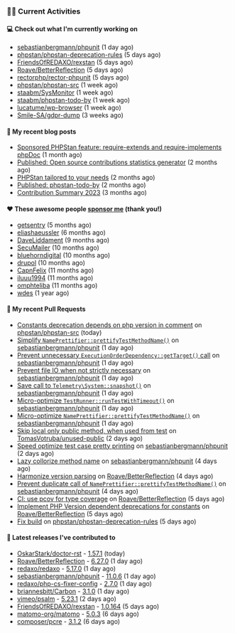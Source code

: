 ### 👨‍💻 Current Activities


#### 💻 Check out what I'm currently working on

- [sebastianbergmann/phpunit](https://github.com/sebastianbergmann/phpunit) (1 day ago)
- [phpstan/phpstan-deprecation-rules](https://github.com/phpstan/phpstan-deprecation-rules) (5 days ago)
- [FriendsOfREDAXO/rexstan](https://github.com/FriendsOfREDAXO/rexstan) (5 days ago)
- [Roave/BetterReflection](https://github.com/Roave/BetterReflection) (5 days ago)
- [rectorphp/rector-phpunit](https://github.com/rectorphp/rector-phpunit) (5 days ago)
- [phpstan/phpstan-src](https://github.com/phpstan/phpstan-src) (1 week ago)
- [staabm/SysMonitor](https://github.com/staabm/SysMonitor) (1 week ago)
- [staabm/phpstan-todo-by](https://github.com/staabm/phpstan-todo-by) (1 week ago)
- [lucatume/wp-browser](https://github.com/lucatume/wp-browser) (1 week ago)
- [Smile-SA/gdpr-dump](https://github.com/Smile-SA/gdpr-dump) (3 weeks ago)


#### 📜 My recent blog posts

- [Sponsored PHPStan feature: require-extends and require-implements phpDoc](https://staabm.github.io/2024/01/15/phpstan-require-extends-implements.html) (1 month ago)
- [Published: Open source contributions statistics generator](https://staabm.github.io/2024/01/10/oss-contribs-published.html) (2 months ago)
- [PHPStan tailored to your needs](https://staabm.github.io/2024/01/01/phpstan-customizing.html) (2 months ago)
- [Published: phpstan-todo-by](https://staabm.github.io/2023/12/17/phpstan-todo-by-published.html) (2 months ago)
- [Contribution Summary 2023](https://staabm.github.io/2023/12/07/contribution-summary-2023.html) (3 months ago)


#### ❤️ These awesome people [sponsor me](https://github.com/sponsors/staabm) (thank you!)

- [getsentry](https://github.com/getsentry) (5 months ago)
- [eliashaeussler](https://github.com/eliashaeussler) (6 months ago)
- [DaveLiddament](https://github.com/DaveLiddament) (9 months ago)
- [SecuMailer](https://github.com/SecuMailer) (10 months ago)
- [bluehorndigital](https://github.com/bluehorndigital) (10 months ago)
- [drupol](https://github.com/drupol) (10 months ago)
- [CapnFelix](https://github.com/CapnFelix) (11 months ago)
- [iluuu1994](https://github.com/iluuu1994) (11 months ago)
- [omphteliba](https://github.com/omphteliba) (11 months ago)
- [wdes](https://github.com/wdes) (1 year ago)


#### 🔨 My recent Pull Requests

- [Constants deprecation depends on php version in comment](https://github.com/phpstan/phpstan-src/pull/2967) on [phpstan/phpstan-src](https://github.com/phpstan/phpstan-src) (today)
- [Simplify `NamePrettifier::prettifyTestMethodName()`](https://github.com/sebastianbergmann/phpunit/pull/5744) on [sebastianbergmann/phpunit](https://github.com/sebastianbergmann/phpunit) (1 day ago)
- [Prevent unnecessary `ExecutionOrderDependency::getTarget()` call](https://github.com/sebastianbergmann/phpunit/pull/5743) on [sebastianbergmann/phpunit](https://github.com/sebastianbergmann/phpunit) (1 day ago)
- [Prevent file IO when not strictly necessary](https://github.com/sebastianbergmann/phpunit/pull/5742) on [sebastianbergmann/phpunit](https://github.com/sebastianbergmann/phpunit) (1 day ago)
- [Save call to `Telemetry\System::snapshot()`](https://github.com/sebastianbergmann/phpunit/pull/5741) on [sebastianbergmann/phpunit](https://github.com/sebastianbergmann/phpunit) (1 day ago)
- [Micro-optimize `TestRunner::runTestWithTimeout()`](https://github.com/sebastianbergmann/phpunit/pull/5740) on [sebastianbergmann/phpunit](https://github.com/sebastianbergmann/phpunit) (1 day ago)
- [Micro-optimize `NamePrettifier::prettifyTestMethodName()`](https://github.com/sebastianbergmann/phpunit/pull/5739) on [sebastianbergmann/phpunit](https://github.com/sebastianbergmann/phpunit) (1 day ago)
- [Skip local only public method, when used from test](https://github.com/TomasVotruba/unused-public/pull/103) on [TomasVotruba/unused-public](https://github.com/TomasVotruba/unused-public) (2 days ago)
- [Speed optimize test case pretty printing](https://github.com/sebastianbergmann/phpunit/pull/5735) on [sebastianbergmann/phpunit](https://github.com/sebastianbergmann/phpunit) (2 days ago)
- [Lazy collorize method name](https://github.com/sebastianbergmann/phpunit/pull/5728) on [sebastianbergmann/phpunit](https://github.com/sebastianbergmann/phpunit) (4 days ago)
- [Harmonize version parsing](https://github.com/Roave/BetterReflection/pull/1398) on [Roave/BetterReflection](https://github.com/Roave/BetterReflection) (4 days ago)
- [Prevent duplicate call of `NamePrettifier::prettifyTestMethodName()`](https://github.com/sebastianbergmann/phpunit/pull/5727) on [sebastianbergmann/phpunit](https://github.com/sebastianbergmann/phpunit) (4 days ago)
- [CI: use pcov for type coverage](https://github.com/Roave/BetterReflection/pull/1397) on [Roave/BetterReflection](https://github.com/Roave/BetterReflection) (5 days ago)
- [Implement PHP Version dependent deprecations for constants](https://github.com/Roave/BetterReflection/pull/1396) on [Roave/BetterReflection](https://github.com/Roave/BetterReflection) (5 days ago)
- [Fix build](https://github.com/phpstan/phpstan-deprecation-rules/pull/113) on [phpstan/phpstan-deprecation-rules](https://github.com/phpstan/phpstan-deprecation-rules) (5 days ago)


#### 🔭 Latest releases I've contributed to

- [OskarStark/doctor-rst](https://github.com/OskarStark/doctor-rst) - [1.57.1](https://github.com/OskarStark/doctor-rst/releases/tag/1.57.1) (today)
- [Roave/BetterReflection](https://github.com/Roave/BetterReflection) - [6.27.0](https://github.com/Roave/BetterReflection/releases/tag/6.27.0) (1 day ago)
- [redaxo/redaxo](https://github.com/redaxo/redaxo) - [5.17.0](https://github.com/redaxo/redaxo/releases/tag/5.17.0) (1 day ago)
- [sebastianbergmann/phpunit](https://github.com/sebastianbergmann/phpunit) - [11.0.6](https://github.com/sebastianbergmann/phpunit/releases/tag/11.0.6) (1 day ago)
- [redaxo/php-cs-fixer-config](https://github.com/redaxo/php-cs-fixer-config) - [2.7.0](https://github.com/redaxo/php-cs-fixer-config/releases/tag/2.7.0) (1 day ago)
- [briannesbitt/Carbon](https://github.com/briannesbitt/Carbon) - [3.1.0](https://github.com/briannesbitt/Carbon/releases/tag/3.1.0) (1 day ago)
- [vimeo/psalm](https://github.com/vimeo/psalm) - [5.23.1](https://github.com/vimeo/psalm/releases/tag/5.23.1) (2 days ago)
- [FriendsOfREDAXO/rexstan](https://github.com/FriendsOfREDAXO/rexstan) - [1.0.164](https://github.com/FriendsOfREDAXO/rexstan/releases/tag/1.0.164) (5 days ago)
- [matomo-org/matomo](https://github.com/matomo-org/matomo) - [5.0.3](https://github.com/matomo-org/matomo/releases/tag/5.0.3) (6 days ago)
- [composer/pcre](https://github.com/composer/pcre) - [3.1.2](https://github.com/composer/pcre/releases/tag/3.1.2) (6 days ago)
